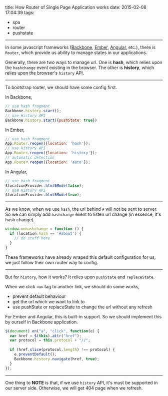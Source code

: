 title: How Router of Single Page Application works
date: 2015-02-08 17:04:39
tags:
- spa
- router
- pushstate

---

In some javascript frameworks ([Backbone](http://backbonejs.org/), [Ember](http://emberjs.com/), [Angular](https://angularjs.org/), etc.), there is `Router`, which provide us ability to manage states in our applications.

<!-- more -->

Generally, there are two ways to manage url. One is **hash**, which relies upon the `hashchange` event existing in the browser. The other is **history**, which relies upon the browser's `history` API.

------

To bootstrap router, we should have some config first.

In Backbone,

```javascript
// use hash fragment
Backbone.history.start();
// use History API
Backbone.history.start({pushState: true})
```

In Ember,
```javascript
// use hash fragment
App.Router.reopen({location: 'hash'});
// use History API
App.Router.reopen({location: 'history'});
// automatic detection
App.Router.reopen({location: 'auto'});
```

In Angular,
```javascript
// use hash fragment
$locationProvider.html5Mode(false);
// use History API
$locationProvider.html5Mode(true);
```

------

As we know, when we use `hash`, the url behind `#` will not be sent to server. So we can simply add `hashchange` event to listen url change (in essence, it's hash change).
```javascript
window.onhashchange = function () {
  if (location.hash == '#about') {
    // do stuff here
  }
}
```

These frameworks have already wraped this default configuration for us, we just follow their own router way to config.

------

But for `history`, how it works? It relies upon `pushState` and `replaceState`.

When we click `<a>` tag to another link, we should do some works,
* prevent default behaviour
* get the url which we want to link to
* use pushState or replaceState to change the url without any refresh

For Ember and Angular, this is built-in support. So we should implement this by ourself in Backbone application.
```javascript
$(document).on("a", "click", function(e) {
  var href = $(this).attr("href");
  var protocol = this.protocol + "//";
 
  if (href.slice(protocol.length) !== protocol) {
    e.preventDefault();
    Backbone.history.navigate(href, true);
  }
});
```

------

One thing to **NOTE** is that, if we use `history` API, it's must be supported in our server side. Otherwise, we will get 404 page when we refresh.

